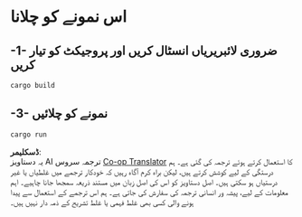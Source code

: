 <!--
CO_OP_TRANSLATOR_METADATA:
{
  "original_hash": "154876082e29d53dc2a2615a65627464",
  "translation_date": "2025-08-18T18:06:59+00:00",
  "source_file": "03-GettingStarted/01-first-server/solution/rust/README.md",
  "language_code": "ur"
}
-->
# اس نمونے کو چلانا

## -1- ضروری لائبریریاں انسٹال کریں اور پروجیکٹ کو تیار کریں

```bash
cargo build
```

## -3- نمونے کو چلائیں

```bash
cargo run
```

**ڈسکلیمر**:  
یہ دستاویز AI ترجمہ سروس [Co-op Translator](https://github.com/Azure/co-op-translator) کا استعمال کرتے ہوئے ترجمہ کی گئی ہے۔ ہم درستگی کے لیے کوشش کرتے ہیں، لیکن براہ کرم آگاہ رہیں کہ خودکار ترجمے میں غلطیاں یا غیر درستیاں ہو سکتی ہیں۔ اصل دستاویز کو اس کی اصل زبان میں مستند ذریعہ سمجھا جانا چاہیے۔ اہم معلومات کے لیے، پیشہ ور انسانی ترجمہ کی سفارش کی جاتی ہے۔ ہم اس ترجمے کے استعمال سے پیدا ہونے والی کسی بھی غلط فہمی یا غلط تشریح کے ذمہ دار نہیں ہیں۔